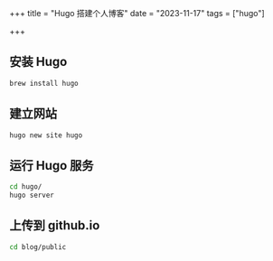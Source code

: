 +++
title = "Hugo 搭建个人博客"
date = "2023-11-17"
tags = ["hugo"]

+++



## 安装 Hugo

```bash
brew install hugo
```

## 建立网站

```bash
hugo new site hugo
```

## 运行 Hugo 服务

```bash
cd hugo/
hugo server
```

## 上传到 github.io

```bash
cd blog/public


```



